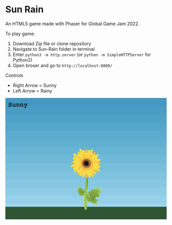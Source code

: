 # Sun Rain
An HTML5 game made with Phaser for Global Game Jam 2022.

To play game:
1. Download Zip file or clone repository
2. Navigate to Sun-Rain folder in terminal
3. Enter `python3 -m http.server` (or `python -m SimpleHTTPServer` for Python2)
4. Open broser and go to `http://localhost:8000/`

Controls
- Right Arrow = Sunny
- Left Arrow = Rainy

![Screenshot](https://github.com/josephclaymiller/Sun-Rain/blob/main/Sun-Rain.png)
